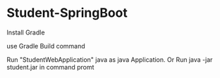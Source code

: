 # Student-SpringBoot

Install Gradle 

use Gradle Build command

Run "StudentWebApplication" java as java Application.
Or
Run java -jar student.jar in command promt
